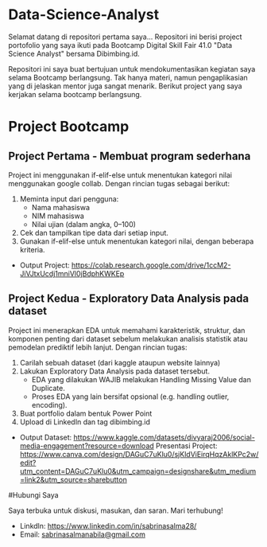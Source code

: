 # Data-Science-Analyst
Selamat datang di repositori pertama saya...
Repositori ini berisi project portofolio yang saya ikuti pada Bootcamp Digital Skill Fair 41.0 "Data Science Analyst" bersama Dibimbing.id.

Repositori ini saya buat bertujuan untuk mendokumentasikan kegiatan saya selama Bootcamp berlangsung. Tak hanya materi, namun pengaplikasian yang di jelaskan mentor juga sangat menarik. Berikut project yang saya kerjakan selama bootcamp berlangsung.

# Project Bootcamp
## Project Pertama - Membuat program sederhana

Project ini menggunakan if-elif-else untuk menentukan kategori nilai menggunakan google collab. Dengan rincian tugas sebagai berikut:
1. Meminta input dari pengguna:
   - Nama mahasiswa
   - NIM mahasiswa
   - Nilai ujian (dalam angka, 0–100)
2. Cek dan tampilkan tipe data dari setiap input.
3. Gunakan if-elif-else untuk menentukan kategori nilai, dengan beberapa kriteria.

- Output Project: https://colab.research.google.com/drive/1ccM2-JiVJtxUcdj1mniVl0jBdphKWKEp

## Project Kedua - Exploratory Data Analysis pada dataset

Project ini menerapkan EDA untuk memahami karakteristik, struktur, dan komponen penting dari dataset sebelum melakukan analisis statistik atau pemodelan prediktif lebih lanjut. Dengan rincian tugas:
1. Carilah sebuah dataset (dari kaggle ataupun website lainnya)
2. Lakukan Exploratory Data Analysis pada dataset tersebut.
   - EDA yang dilakukan WAJIB melakukan Handling Missing Value dan Duplicate.
   - Proses EDA yang lain bersifat opsional (e.g. handling outlier, encoding).
3. Buat portfolio dalam bentuk Power Point
4. Upload di LinkedIn dan tag dibimbing.id

- Output
  Dataset: https://www.kaggle.com/datasets/divyaraj2006/social-media-engagement?resource=download
  Presentasi Project: https://www.canva.com/design/DAGuC7uKlu0/sjKldViEirqHqzAklKPc2w/edit?utm_content=DAGuC7uKlu0&utm_campaign=designshare&utm_medium=link2&utm_source=sharebutton

#Hubungi Saya

Saya terbuka untuk diskusi, masukan, dan saran. Mari terhubung!
- Linkdln: https://www.linkedin.com/in/sabrinasalma28/
- Email: sabrinasalmanabila@gmail.com
  

